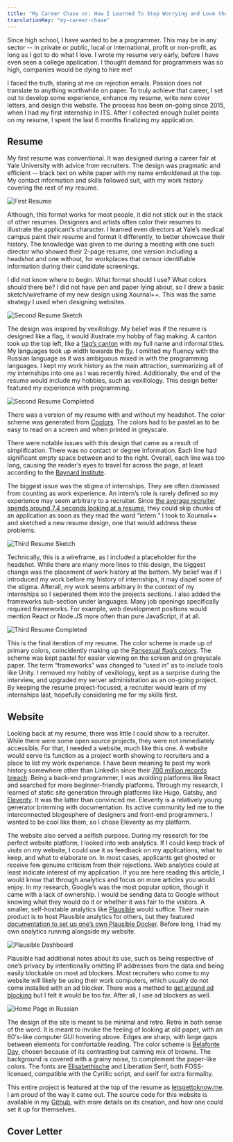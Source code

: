 ```yaml
---
title: "My Career Chase or: How I Learned To Stop Worrying and Love the Cover Letter"
translationKey: "my-career-chase"
---
```


Since high school, I have wanted to be a programmer. This may be in any sector -- in private or public, local or international, profit or non-profit, as long as I got to do what I love. I wrote my resume very early, before I have even seen a college application. I thought demand for programmers was so high, companies would be dying to hire me!

I faced the truth, staring at me on rejection emails. Passion does not translate to anything worthwhile on paper. To truly achieve that career, I set out to develop some experience, enhance my resume, write new cover letters, and design this website. The process has been on-going since 2015, when I had my first internship in ITS. After I collected enough bullet points on my resume, I spent the last 6 months finalizing my application.

## Resume

My first resume was conventional. It was designed during a career fair at Yale University with advice from recruiters. The design was pragmatic and efficient -- black text on white paper with my name emboldened at the top. My contact information and skills followed suit, with my work history covering the rest of my resume.

![First Resume](/assets/img/posts/resume1.jpg "First Resume")

Although, this format works for most people, it did not stick out in the stack of other resumes. Designers and artists often color their resumes to illustrate the applicant’s character. I learned even directors at Yale’s medical campus paint their resume and format it differently, to better showcase their history. The knowledge was given to me during a meeting with one such director who showed their 2-page resume, one version including a headshot and one without, for workplaces that censor identifiable information during their candidate screenings.

I did not know where to begin. What format should I use? What colors should there be? I did not have pen and paper lying about, so I drew a basic sketch/wireframe of my new design using Xournal++. This was the same strategy I used when designing websites.

![Second Resume Sketch](/assets/img/posts/resume2.jpg "tooltip text")

The design was inspired by vexillology. My belief was if the resume is designed like a flag, it would illustrate my hobby of flag making. A canton took up the top left, like a [flag’s canton](https://en.wikipedia.org/wiki/Canton_(flag)) with my full name and informal titles. My languages took up width towards the [fly](https://en.wikipedia.org/wiki/Glossary_of_vexillology#Flag_elements). I omitted my fluency with the Russian language as it was ambiguous mixed in with the programming languages. I kept my work history as the main attraction, summarizing all of my internships into one as I was recently hired. Additionally, the end of the resume would include my hobbies, such as vexillology. This design better featured my experience with programming.

![Second Resume Completed](/assets/img/posts/resume3.jpg "tooltip text")

There was a version of my resume with and without my headshot. The color scheme was generated from [Coolors](https://coolors.co). The colors had to be pastel as to be easy to read on a screen and when printed in greyscale.

There were notable issues with this design that came as a result of simplification. There was no contact or degree information. Each line had significant empty space between and to the right. Overall, each line was too long, causing the reader’s eyes to travel far across the page, at least according to the [Baynard Institute](https://baymard.com/blog/line-length-readability).

The biggest issue was the stigma of internships. They are often dismissed from counting as work experience. An intern’s role is rarely defined so my experience may seem arbitrary to a recruiter. Since [the average recruiter spends around 7.4 seconds looking at a resume](https://www.prnewswire.com/news-releases/ladders-updates-popular-recruiter-eye-tracking-study-with-new-key-insights-on-how-job-seekers-can-improve-their-resumes-300744217.html), they could skip chunks of an application as soon as they read the word “intern.” I took to Xournal++ and sketched a new resume design, one that would address these problems.

![Third Resume Sketch](/assets/img/posts/resume4.jpg "tooltip text")

Technically, this is a wireframe, as I included a placeholder for the headshot. While there are many more lines to this design, the biggest change was the placement of work history at the bottom. My belief was if I introduced my work before my history of internships, it may dispel some of the stigma. Afterall, my work seems arbitrary in the context of my internships so I seperated them into the projects sections. I also added the frameworks sub-section under languages. Many job openings specifically required frameworks. For example, web development positions would mention React or Node.JS more often than pure JavaScript, if at all.

![Third Resume Completed](/assets/img/posts/resume5.jpg "tooltip text")

This is the final iteration of my resume. The color scheme is made up of primary colors, coincidently making up the [Pansexual flag’s colors](https://en.wikipedia.org/wiki/Pansexual_flag). The scheme was kept pastel for easier viewing on the screen and on greyscale paper. The term “frameworks” was changed to “used in” as to include tools like Unity. I removed my hobby of vexillology, kept as a surprise during the interview, and upgraded my server administration as an on-going project. By keeping the resume project-focused, a recruiter would learn of my internships last, hopefully considering me for my skills first.

## Website

Looking back at my resume, there was little I could show to a recruiter. While there were some open source projects, they were not immediately accessible. For that, I needed a website, much like this one. A website would serve its function as a project worth showing to recruiters and a place to list my work experience. I have been meaning to post my work history somewhere other than LinkedIn since their [700 million records breach](https://fortune.com/2021/06/30/linkedin-data-theft-700-million-users-personal-information-cybersecurity/).
Being a back-end programmer, I was avoiding platforms like React and searched for more beginner-friendly platforms. Through my research, I learned of static site generation through platforms like Hugo, Gatsby, and [Eleventy](https://www.11ty.dev/). It was the latter than convinced me. Eleventy is a relatively young generator brimming with documentation. Its active community led me to the interconnected blogosphere of designers and front-end programmers. I wanted to be cool like them, so I chose Eleventy as my platform.

The website also served a selfish purpose. During my research for the perfect website platform, I looked into web analytics. If I could keep track of visits on my website, I could use it as feedback on my applications, what to keep, and what to elaborate on. In most cases, applicants get ghosted or receive few genuine criticism from their rejections. Web analytics could at least indicate interest of my application. If you are here reading this article, I would know that through analytics and focus on more articles you would enjoy. In my research, Google’s was the most popular option, though it came with a lack of ownership. I would be sending data to Google without knowing what they would do it or whether it was fair to the visitors. A smaller, self-hostable analytics like [Plausible](https://plausible.io/) would suffice. Their main product is to host Plausible analytics for others, but they featured [documentation to set up one’s own Plausible Docker](https://plausible.io/docs/self-hosting). Before long, I had my own analytics running alongside my website.

![Plausible Dashboard](/assets/img/posts/plausible.jpg)

Plausible had additional notes about its use, such as being respective of one’s privacy by intentionally omitting IP addresses from the data and being easily blockable on most ad blockers. Most recruiters who come to my website will likely be using their work computers, which usually do not come installed with an ad blocker. There was a method to [get around ad blocking](https://plausible.io/docs/proxy/introduction) but I felt it would be too far. After all, I use ad blockers as well.

![Home Page in Russian](/assets/img/posts/website.jpg)

The design of the site is meant to be minimal and retro. Retro in both sense of the word. It is meant to invoke the feeling of looking at old paper, with an 80's-like computer GUI hovering above. Edges are sharp, with large gaps between elements for comfortable reading. The color scheme is [Belafonte Day](https://github.com/mbadolato/iTerm2-Color-Schemes#belafonte-day), chosen because of its contrasting but calming mix of browns. The background is covered with a grainy noise, to complement the paper-like colors. The fonts are [Elisabethische](https://fontlibrary.org/en/font/eiisabethische) and Liberation Serif, both FOSS-licensed, compatible with the Cyrillic script, and serif for extra formality.

This entire project is featured at the top of the resume as [letsgettoknow.me](letsgettoknow.me). I am proud of the way it came out. The source code for this website is available in my [Github](https://github.com/ancinape/personal-website), with more details on its creation, and how one could set it up for themselves.
## Cover Letter
